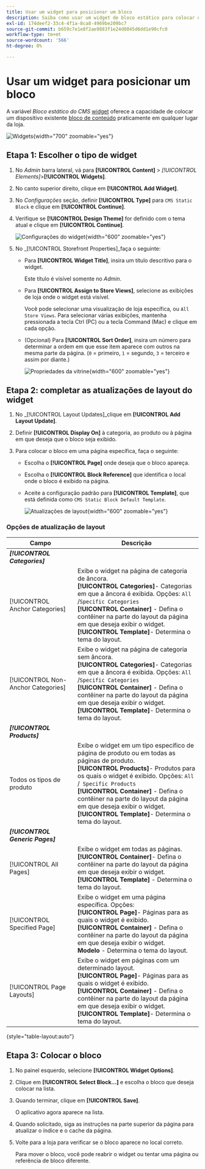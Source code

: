 ```yaml
---
title: Usar um widget para posicionar um bloco
description: Saiba como usar um widget de bloco estático para colocar um conteúdo existente em quase qualquer lugar da loja.
exl-id: 174deef2-33c4-4f1a-8ca8-4969be209bc7
source-git-commit: b659c7e1e8f2ae9883f1e24d8045d6dd1e90cfc0
workflow-type: tm+mt
source-wordcount: '566'
ht-degree: 0%

---
```


# Usar um widget para posicionar um bloco

A variável _Bloco estático do CMS_ [widget](widgets.md) oferece a capacidade de colocar um dispositivo existente [bloco de conteúdo](blocks.md) praticamente em qualquer lugar da loja.

![Widgets](./assets/widgets.png){width="700" zoomable="yes"}

## Etapa 1: Escolher o tipo de widget

1. No _Admin_ barra lateral, vá para **[!UICONTROL Content]** > _[!UICONTROL Elements]_>**[!UICONTROL Widgets]**.

1. No canto superior direito, clique em **[!UICONTROL Add Widget]**.

1. No _Configurações_ seção, definir **[!UICONTROL Type]** para `CMS Static Block` e clique em **[!UICONTROL Continue]**.

1. Verifique se **[!UICONTROL Design Theme]** for definido com o tema atual e clique em **[!UICONTROL Continue]**.

   ![Configurações do widget](./assets/widget-settings.png){width="600" zoomable="yes"}

1. No _[!UICONTROL Storefront Properties]_faça o seguinte:

   - Para **[!UICONTROL Widget Title]**, insira um título descritivo para o widget.

     Este título é visível somente no _Admin_.

   - Para **[!UICONTROL Assign to Store Views]**, selecione as exibições de loja onde o widget está visível.

     Você pode selecionar uma visualização de loja específica, ou `All Store Views`. Para selecionar várias exibições, mantenha pressionada a tecla Ctrl (PC) ou a tecla Command (Mac) e clique em cada opção.

   - (Opcional) Para **[!UICONTROL Sort Order]**, insira um número para determinar a ordem em que esse item aparece com outros na mesma parte da página. (`0` = primeiro, `1` = segundo, `3` = terceiro e assim por diante.)

     ![Propriedades da vitrine](./assets/widget-storefront-properties.png){width="600" zoomable="yes"}

## Etapa 2: completar as atualizações de layout do widget

1. No _[!UICONTROL Layout Updates]_clique em **[!UICONTROL Add Layout Update]**.

1. Definir **[!UICONTROL Display On]** à categoria, ao produto ou à página em que deseja que o bloco seja exibido.

1. Para colocar o bloco em uma página específica, faça o seguinte:

   - Escolha o **[!UICONTROL Page]** onde deseja que o bloco apareça.

   - Escolha o **[!UICONTROL Block Reference]** que identifica o local onde o bloco é exibido na página.

   - Aceite a configuração padrão para **[!UICONTROL Template]**, que está definida como `CMS Static Block Default Template`.

     ![Atualizações de layout](./assets/widget-layout-update-home-page.png){width="600" zoomable="yes"}

### Opções de atualização de layout

| Campo | Descrição |
|--- |--- |
| **_[!UICONTROL Categories]_** |  |
| [!UICONTROL Anchor Categories] | Exibe o widget na página de categoria de âncora.<br/>**[!UICONTROL Categories]**- Categorias em que a âncora é exibida. Opções: `All` /`Specific Categories`<br/>**[!UICONTROL Container]** - Defina o contêiner na parte do layout da página em que deseja exibir o widget.<br/>**[!UICONTROL Template]**- Determina o tema do layout. |
| [!UICONTROL Non-Anchor Categories] | Exibe o widget na página de categoria sem âncora.<br/>**[!UICONTROL Categories]**- Categorias em que a âncora é exibida. Opções: `All` /`Specific Categories`<br/>**[!UICONTROL Container]** - Defina o contêiner na parte do layout da página em que deseja exibir o widget.<br/>**[!UICONTROL Template]**- Determina o tema do layout. |
| **_[!UICONTROL Products]_** |  |
| Todos os tipos de produto | Exibe o widget em um tipo específico de página de produto ou em todas as páginas de produto. <br/>**[!UICONTROL Products]**- Produtos para os quais o widget é exibido. Opções: `All` /` Specific Products`<br/>**[!UICONTROL Container]** - Defina o contêiner na parte do layout da página em que deseja exibir o widget.<br/>**[!UICONTROL Template]**- Determina o tema do layout. |
| **_[!UICONTROL Generic Pages]_** |  |
| [!UICONTROL All Pages] | Exibe o widget em todas as páginas. <br/>**[!UICONTROL Container]**- Defina o contêiner na parte do layout da página em que deseja exibir o widget.<br/>**[!UICONTROL Template]** - Determina o tema do layout. |
| [!UICONTROL Specified Page] | Exibe o widget em uma página específica. Opções:<br/>**[!UICONTROL Page]**- Páginas para as quais o widget é exibido.<br/>**[!UICONTROL Container]** - Defina o contêiner na parte do layout da página em que deseja exibir o widget.<br/>**Modelo** - Determina o tema do layout. |
| [!UICONTROL Page Layouts] | Exibe o widget em páginas com um determinado layout. <br/>**[!UICONTROL Page]**- Páginas para as quais o widget é exibido.<br/>**[!UICONTROL Container]** - Defina o contêiner na parte do layout da página em que deseja exibir o widget.<br/>**[!UICONTROL Template]**- Determina o tema do layout. |

{style="table-layout:auto"}

## Etapa 3: Colocar o bloco

1. No painel esquerdo, selecione **[!UICONTROL Widget Options]**.

1. Clique em **[!UICONTROL Select Block…]** e escolha o bloco que deseja colocar na lista.

1. Quando terminar, clique em **[!UICONTROL Save]**.

   O aplicativo agora aparece na lista.

1. Quando solicitado, siga as instruções na parte superior da página para atualizar o índice e o cache da página.

1. Volte para a loja para verificar se o bloco aparece no local correto.

   Para mover o bloco, você pode reabrir o widget ou tentar uma página ou referência de bloco diferente.
